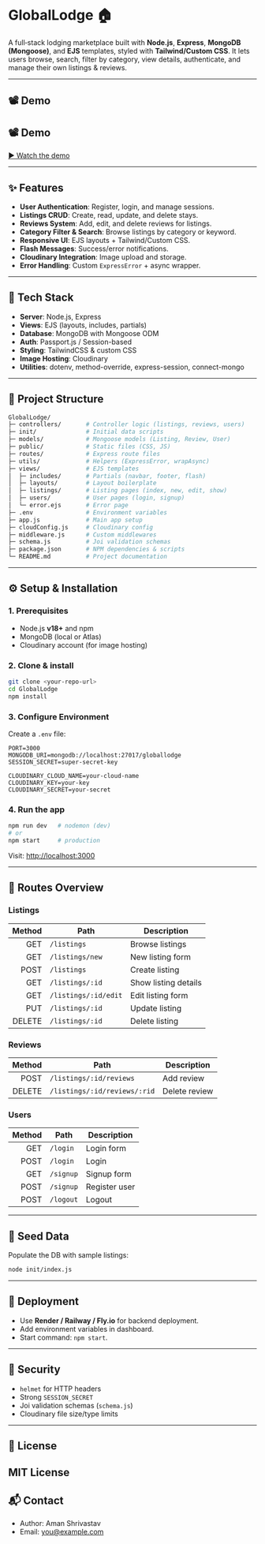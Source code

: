 # GlobalLodge 🏠

A full‑stack lodging marketplace built with **Node.js**, **Express**, **MongoDB (Mongoose)**, and **EJS** templates, styled with **Tailwind/Custom CSS**. It lets users browse, search, filter by category, view details, authenticate, and manage their own listings & reviews.

---

## 📽️ Demo

## 📽️ Demo
[▶️ Watch the demo](https://drive.google.com/drive/folders/1Q9m4qcA15gycXZxRbvN3lIx_Zhlxa0-C?usp=drive_link)


---

## ✨ Features

* **User Authentication**: Register, login, and manage sessions.
* **Listings CRUD**: Create, read, update, and delete stays.
* **Reviews System**: Add, edit, and delete reviews for listings.
* **Category Filter & Search**: Browse listings by category or keyword.
* **Responsive UI**: EJS layouts + Tailwind/Custom CSS.
* **Flash Messages**: Success/error notifications.
* **Cloudinary Integration**: Image upload and storage.
* **Error Handling**: Custom `ExpressError` + async wrapper.

---

## 🧱 Tech Stack

* **Server**: Node.js, Express
* **Views**: EJS (layouts, includes, partials)
* **Database**: MongoDB with Mongoose ODM
* **Auth**: Passport.js / Session-based
* **Styling**: TailwindCSS & custom CSS
* **Image Hosting**: Cloudinary
* **Utilities**: dotenv, method-override, express-session, connect-mongo

---

## 📁 Project Structure

```bash
GlobalLodge/
├─ controllers/       # Controller logic (listings, reviews, users)
├─ init/              # Initial data scripts
├─ models/            # Mongoose models (Listing, Review, User)
├─ public/            # Static files (CSS, JS)
├─ routes/            # Express route files
├─ utils/             # Helpers (ExpressError, wrapAsync)
├─ views/             # EJS templates
│  ├─ includes/       # Partials (navbar, footer, flash)
│  ├─ layouts/        # Layout boilerplate
│  ├─ listings/       # Listing pages (index, new, edit, show)
│  ├─ users/          # User pages (login, signup)
│  └─ error.ejs       # Error page
├─ .env               # Environment variables
├─ app.js             # Main app setup
├─ cloudConfig.js     # Cloudinary config
├─ middleware.js      # Custom middlewares
├─ schema.js          # Joi validation schemas
├─ package.json       # NPM dependencies & scripts
└─ README.md          # Project documentation
```

---

## ⚙️ Setup & Installation

### 1. Prerequisites

* Node.js **v18+** and npm
* MongoDB (local or Atlas)
* Cloudinary account (for image hosting)

### 2. Clone & install

```bash
git clone <your-repo-url>
cd GlobalLodge
npm install
```

### 3. Configure Environment

Create a `.env` file:
```dotenv
PORT=3000
MONGODB_URI=mongodb://localhost:27017/globallodge
SESSION_SECRET=super-secret-key

CLOUDINARY_CLOUD_NAME=your-cloud-name
CLOUDINARY_KEY=your-key
CLOUDINARY_SECRET=your-secret
```

### 4. Run the app

```bash
npm run dev   # nodemon (dev)
# or
npm start     # production
```

Visit: [http://localhost:3000](http://localhost:3000)

---

## 🧭 Routes Overview

### Listings

| Method | Path                 | Description          |
| -----: | -------------------- | -------------------- |
|    GET | `/listings`          | Browse listings      |
|    GET | `/listings/new`      | New listing form     |
|   POST | `/listings`          | Create listing       |
|    GET | `/listings/:id`      | Show listing details |
|    GET | `/listings/:id/edit` | Edit listing form    |
|    PUT | `/listings/:id`      | Update listing       |
| DELETE | `/listings/:id`      | Delete listing       |

### Reviews

| Method | Path                         | Description   |
| -----: | ---------------------------- | ------------- |
|   POST | `/listings/:id/reviews`      | Add review    |
| DELETE | `/listings/:id/reviews/:rid` | Delete review |

### Users

| Method | Path      | Description   |
| -----: | --------- | ------------- |
|    GET | `/login`  | Login form    |
|   POST | `/login`  | Login         |
|    GET | `/signup` | Signup form   |
|   POST | `/signup` | Register user |
|   POST | `/logout` | Logout        |

---

## 🌱 Seed Data

Populate the DB with sample listings:

```bash
node init/index.js
```
---

## 🚀 Deployment

* Use **Render / Railway / Fly.io** for backend deployment.
* Add environment variables in dashboard.
* Start command: `npm start`.
---

## 🔐 Security

* `helmet` for HTTP headers
* Strong `SESSION_SECRET`
* Joi validation schemas (`schema.js`)
* Cloudinary file size/type limits
---
## 📄 License
MIT License
---
## 📬 Contact

* Author: Aman Shrivastav
* Email: [you@example.com](saurbhsrivastav6@gmail.com)
